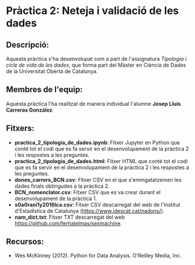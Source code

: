# Pràctica 2: Neteja i validació de les dades

## Descripció:
Aquesta pràctica s'ha desenvolupat com a part de l'assignatura _Tipologia i cicle de vida de les dades_, que forma part del Màster en Ciència de Dades de la Universitat Oberta de Catalunya. 

## Membres de l'equip:
Aquesta pràctica l'ha realitzat de manera individual l'alumne **Josep Lluís Carreras González**.

## Fitxers:
* **practica_2_tipologia_de_dades.ipynb**: Fitxer Jupyter en Python que conté tot el codi que es fa servir en el desenvolupament de la pràctica 2 i les respostes a les preguntes.
* **practica_2_tipologia_de_dades.html**: Fitxer HTML que conté tot el codi que es fa servir en el desenvolupament de la pràctica 2 i les respostes a les preguntes.
* **dones_carrers_BCN.csv**: Fitxer CSV en el que s'emmgatatzemen les dades finals obtingudes a la pràctica 2.
* **BCN_nomenclator.csv**: Fitxer CSV que es va crear durant el desenvolupament de la pràctica 1.
* **s0a0rani1y2016lca.csv**: Fitxer CSV descarregat del web de l'Institut d'Estadística de Catalunya (https://www.idescat.cat/nadons/).
* **nam_dict.txt**: Fitxer TXT descarregat del web https://github.com/ferhatelmas/sexmachine.

## Recursos:
* Wes McKinney (2012). Python for Data Analysis. O’Reilley Media, Inc.
